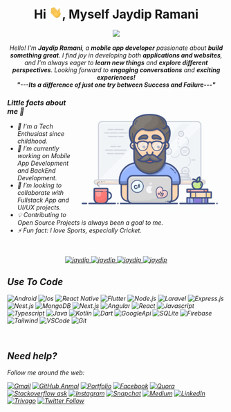 <h1 align="center">Hi <img src="https://raw.githubusercontent.com/ABSphreak/ABSphreak/master/gifs/Hi.gif" width="30px">, Myself Jaydip Ramani</h1>
<p align="center">
  <a href=""><img src="https://readme-typing-svg.herokuapp.com?lines=Computer+Science+And+Engineering;Mobile+App+Development;Full+Stack+App+Developer;Aspiring+Learner&center=true&width=500&height=50"></a>
</p>

<p align="center">
  <em>
  Hello! I'm <b>Jaydip Ramani</b>, a <b>mobile app developer</b> passionate about <b>build something great</b>. I find joy in developing both <b>applications and websites</b>, and I'm always eager to <b>learn new things</b> and <b>explore different perspectives</b>. Looking forward to <b>engaging conversations</b> and <b>exciting experiences!</b>
  <br>
  <b><i>"---Its a difference of just one try between Success and Failure---"</i></b>
</p>
 <img align="right" width="350" src="/assets/programmer.gif" alt="Coding gif" />


<h3>Little facts about me 🧑</h3>

- 🧞 I'm a Tech Enthusiast since childhood.
- 🔭 I’m currently working on Mobile App Development and BackEnd Development.
- 👯 I’m looking to collaborate with Fullstack App and UI/UX projects.
- 💡 Contributing to Open Source Projects is always been a goal to me.
- ⚡ Fun fact: I love Sports, especially Cricket.
<br>
<p align="center">
 <a href="https://jaydipramani.github.io/Protfolio/" target="blank">
  <img src="https://img.shields.io/badge/Website-DC143C?style=for-the-badge&logo=medium&logoColor=white" alt="jaydip" />
 </a>
 <a href="https://www.linkedin.com/in/jaydip-ramani/" target="_blank">
  <img src="https://img.shields.io/badge/LinkedIn-0077B5?style=for-the-badge&logo=linkedin&logoColor=white" alt="jaydip"/>
 </a>
 <a href="https://instagram.com/jaydip__ramani/" target="_blank">
  <img src="https://img.shields.io/badge/Instagram-fe4164?style=for-the-badge&logo=instagram&logoColor=white" alt="jaydip" />
 </a> 
 <a href="https://www.facebook.com/jaydeep.ramani.3152" target="_blank">
  <img src="https://img.shields.io/badge/Facebook-20BEFF?&style=for-the-badge&logo=facebook&logoColor=white" alt="jaydip"  />
  </a> 
</p>

## Use To Code

![Android](https://img.shields.io/badge/Android-78C257?style=for-the-badge&labelColor=black&logo=android&logoColor=78C257)
![Ios](https://img.shields.io/badge/Ios-ffffff?style=for-the-badge&labelColor=black&logo=apple&logoColor=white)
![React Native](https://img.shields.io/badge/React_Native-20232A?style=for-the-badge&logo=react&logoColor=61DAFB)
![Flutter](https://img.shields.io/badge/Flutter-61DAFB?style=for-the-badge&labelColor=black&logo=flutter&logoColor=61DAFB)
![Node.js](https://img.shields.io/badge/Nodejs-3C873A?style=for-the-badge&labelColor=black&logo=node.js&logoColor=3C873A)
![Laravel](https://img.shields.io/badge/Laravel-F05340?style=for-the-badge&labelColor=black&logo=laravel&logoColor=F05340)
![Express.js](https://img.shields.io/badge/Express.js-000000?style=for-the-badge&logo=express&logoColor=white)
![Nest.js](https://img.shields.io/badge/Nest.js-df224e?style=for-the-badge&labelColor=black&logo=nest&logoColor=df224e)
![MongoDB](https://img.shields.io/badge/MongoDB-4EA94B?style=for-the-badge&logo=mongodb&logoColor=white)
![Next.js](https://img.shields.io/badge/next.js-000000?style=for-the-badge&logo=nextdotjs&logoColor=white)
![Angular](https://img.shields.io/badge/Angular-df224e?style=for-the-badge&labelColor=black&logo=angular&logoColor=df224e)
![React](https://img.shields.io/badge/-React-61DBFB?style=for-the-badge&labelColor=black&logo=react&logoColor=61DBFB)
![Javascript](https://img.shields.io/badge/Javascript-F0DB4F?style=for-the-badge&labelColor=black&logo=javascript&logoColor=F0DB4F)
![Typescript](https://img.shields.io/badge/Typescript-007acc?style=for-the-badge&labelColor=black&logo=typescript&logoColor=007acc)
![Java](https://img.shields.io/badge/Java-5382a1?style=for-the-badge&labelColor=black&logo=java&logoColor=5382a1)
![Kotlin](https://img.shields.io/badge/Kotlin-B125EA?style=for-the-badge&labelColor=black&logo=kotlin&logoColor=B125EA)
![Dart](https://img.shields.io/badge/Dart-0075BA?style=for-the-badge&labelColor=black&logo=dart&logoColor=white)
![GoogleApi](https://img.shields.io/badge/Google%20Api-FFA611?style=for-the-badge&labelColor=black&logo=googlecloud&logoColor=FFA611)
![SQLite](https://img.shields.io/badge/Sqlite-003c57?style=for-the-badge&labelColor=black&logo=sqlite&logoColor=003c57)
![Firebase](https://img.shields.io/badge/Firebase-FFA611?style=for-the-badge&labelColor=black&logo=firebase&logoColor=FFA611)
![Tailwind](https://img.shields.io/badge/Tailwind_CSS-092749?style=for-the-badge&logo=tailwindcss&logoColor=06B6D4&labelColor=000000)
![VSCode](https://img.shields.io/badge/Visual_Studio-0078d7?style=for-the-badge&logo=visual%20studio&logoColor=white)
![Git](https://img.shields.io/badge/Git-F05032?style=for-the-badge&logo=git&logoColor=white)

<br/>


## Need help?
<i>Follow me around the web:</i><br>

[![Gmail](https://img.shields.io/badge/%20-Send%20Mail-black?color=14171A&labelColor=ef5350&logo=gmail&logoColor=ffffff)](mailto:anmol.pant2018@vitstudent.ac.in?subject=From%20GitHub&body=Hi,%20there.%20Found%20you%20from%20GitHub.) [![GitHub Anmol](https://img.shields.io/github/followers/anmolpant?label=follow&style=social)](https://github.com/anmolpant) [![Portfolio](https://img.shields.io/badge/-anmolpant.github.io-242424?style=flat-square&logo=circle&logoColor=White)](https://anmolpant.github.io/) [![Facebook](https://img.shields.io/badge/Facebook-add-blue.svg?logo=facebook&logoColor=white)](https://www.facebook.com/anmol.pant.3) [![Quora](https://img.shields.io/badge/Quora-ask-red.svg?logo=quora)](https://www.quora.com/profile/Anmol-Pant-3) [![Stackoverflow ask](https://img.shields.io/badge/StackOverflow-ask-orange)](https://stackoverflow.com/users/13553697/anmol-pant) [![Instagram](https://img.shields.io/badge/Instagram-follow-purple.svg?logo=instagram&logoColor=white)](https://www.instagram.com/anmolpant/) [![Snapchat](https://img.shields.io/badge/Snapchat-add-yellow.svg?logo=snapchat&logoColor=white)](https://www.snapchat.com/add/theanmolpant) [![Medium](https://img.shields.io/badge/Medium-follow-black.svg?logo=medium&logoColor=white)](https://medium.com/@anmolpant) [![LinkedIn](https://img.shields.io/badge/LinkedIn-connect-blue.svg?logo=linkedin&logoColor=white)](https://www.linkedin.com/in/pantanmol/) [![Trivago](https://img.shields.io/badge/Hotel%3F-Trivago-brightgreen)](https://www.trivago.in/) [![Twitter Follow](https://img.shields.io/twitter/follow/nastikbrahmin?style=social)](https://twitter.com/nastikbrahmin) 

</p>
